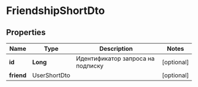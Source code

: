# FriendshipShortDto

## Properties

Name | Type                             | Description | Notes
------------ |----------------------------------| ------------- | -------------
**id** | **Long**                         | Идентификатор запроса на подписку |  [optional]
**friend** | UserShortDto |  |  [optional]
